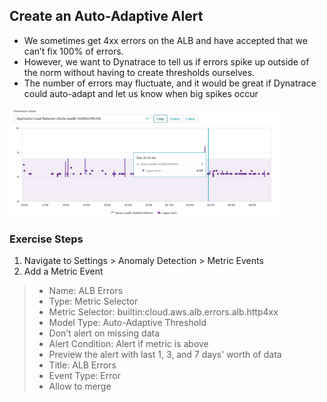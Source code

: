 ## Create an Auto-Adaptive Alert

- We sometimes get 4xx errors on the ALB and have accepted that we can’t fix 100% of errors.
- However, we want to Dynatrace to tell us if errors spike up outside of the norm without having to create thresholds ourselves.
- The number of errors may fluctuate, and it would be great if Dynatrace could auto-adapt and let us know when big spikes occur


![autoadaptive](../../../assets/images/autoadaptive.png)

### Exercise Steps

1. Navigate to Settings > Anomaly Detection > Metric Events
2. Add a Metric Event
>- Name: ALB Errors
>- Type: Metric Selector
>- Metric Selector: builtin:cloud.aws.alb.errors.alb.http4xx 
>- Model Type: Auto-Adaptive Threshold
>- Don’t alert on missing data
>- Alert Condition: Alert if metric is above
>- Preview the alert with last 1, 3, and 7 days' worth of data
>- Title: ALB Errors
>- Event Type: Error
>- Allow to merge
